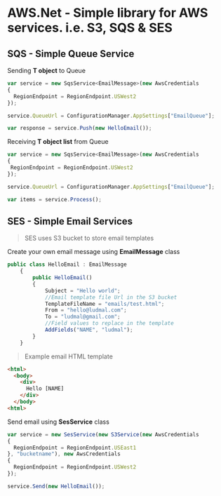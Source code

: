 AWS.Net - Simple library for AWS services. i.e. S3, SQS & SES
==============================================================

SQS - Simple Queue Service 
--------------------------

Sending **T object** to Queue
```javascript
var service = new SqsService<EmailMessage>(new AwsCredentials
{
  RegionEndpoint = RegionEndpoint.USWest2
});

service.QueueUrl = ConfigurationManager.AppSettings["EmailQueue"];

var response = service.Push(new HelloEmail());
```

Receiving **T object list** from Queue
```javascript
var service = new SqsService<EmailMessage>(new AwsCredentials
{
 RegionEndpoint = RegionEndpoint.USWest2
});

service.QueueUrl = ConfigurationManager.AppSettings["EmailQueue"];

var items = service.Process();
```

SES - Simple Email Services
---------------------------
> SES uses S3 bucket to store email templates

Create your own email message using **EmailMessage** class
```javascript
public class HelloEmail : EmailMessage
    {
        public HelloEmail()
        {
            Subject = "Hello world";
            //Email template file Url in the S3 bucket
            TemplateFileName = "emails/test.html";
            From = "hello@ludmal.com";
            To = "ludmal@gmail.com";
            //Field values to replace in the template
            AddFields("NAME", "ludmal");
        }
    }
```

> Example email HTML template 

```html
<html>
  <body>
    <div>
      Hello [NAME]
    </div>
  </body>
<html>
```

Send email using **SesService** class
```javascript
var service = new SesService(new S3Service(new AwsCredentials
{
  RegionEndpoint = RegionEndpoint.USEast1
}, "bucketname"), new AwsCredentials
{
  RegionEndpoint = RegionEndpoint.USWest2
});

service.Send(new HelloEmail());
```
